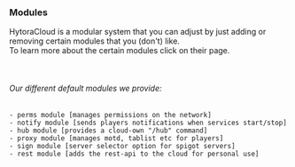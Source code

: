 ### Modules

HytoraCloud is a modular system that you can adjust by just adding or removing
certain modules that you (don't) like.<br>
To learn more about the certain modules click on their page.

<br>

###### Our different default modules we provide:
````
- perms module [manages permissions on the network]
- notify module [sends players notifications when services start/stop]
- hub module [provides a cloud-own "/hub" command]
- proxy module [manages motd, tablist etc for players]
- sign module [server selector option for spigot servers]
- rest module [adds the rest-api to the cloud for personal use]
````